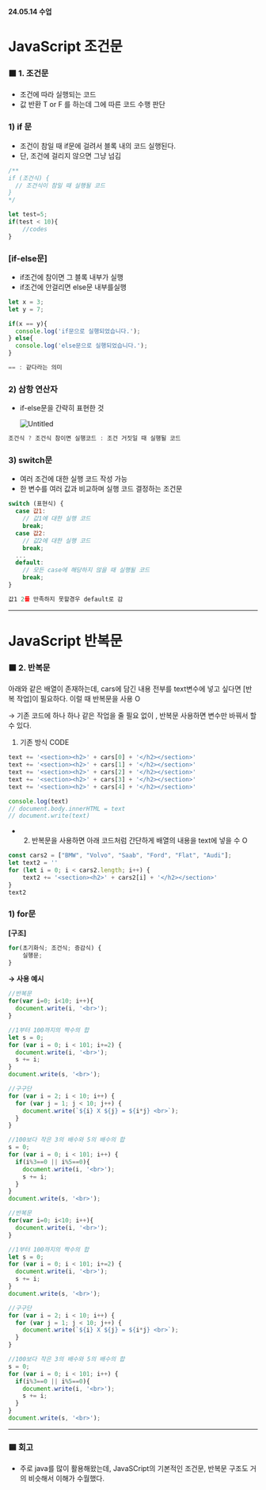 **24.05.14 수업** 

# JavaScript 조건문

### ⬛ 1. 조건문

- 조건에 따라 실행되는 코드
- 값 반환 T or F 를 하는데 그에 따른 코드 수행 판단

### 1) if 문

- 조건이 참일 때 if문에 걸려서 블록 내의 코드 실행된다.
- 단, 조건에 걸리지 않으면 그냥 넘김

```jsx
/**
if (조건식) {
  // 조건식이 참일 때 실행될 코드
}
*/

let test=5;
if(test < 10){
	//codes
}

```

### **[if-else문]**

- if조건에 참이면 그 블록 내부가 실행
- if조건에 안걸리면 else문 내부를실행

```jsx
let x = 3;
let y = 7;

if(x == y){
  console.log('if문으로 실행되었습니다.');
} else{
  console.log('else문으로 실행되었습니다.');
}

== : 같다라는 의미 

```

### 2) 삼항 연산자

- if-else문을 간략히 표현한 것
    
    ![Untitled](https://prod-files-secure.s3.us-west-2.amazonaws.com/e8f11927-b70c-4524-9227-a3efac08e7aa/02ebf516-6ab3-4f12-a054-17d448e2fcc5/Untitled.png)
    

```jsx
조건식 ? 조건식 참이면 실행코드 : 조건 거짓일 때 실행될 코드 
```

### 3) switch문

- 여러 조건에 대한 실행 코드 작성 가능
- 한 변수를 여러 값과 비교하며 실행 코드 결정하는 조건문

```jsx
switch (표현식) {
  case 값1:
    // 값1에 대한 실행 코드
    break;
  case 값2:
    // 값2에 대한 실행 코드
    break;
  ...
  default:
    // 모든 case에 해당하지 않을 때 실행될 코드
    break;
}

값1 2를 만족하지 못할경우 default로 감 
```

---

# JavaScript 반복문

### ⬛ 2. 반복문

아래와 같은 배열이 존재하는데, cars에 담긴 내용 전부를 text변수에 넣고 싶다면 [반복 작업]이 필요하다. 이럴 때 반복문을 사용 O

→ 기존 코드에 하나 하나 같은 작업을 줄 필요 없이 , 반복문 사용하면 변수만 바꿔서 할 수 있다.

1) 기존 방식 CODE

```jsx
text += '<section><h2>' + cars[0] + '</h2></section>'
text += '<section><h2>' + cars[1] + '</h2></section>'
text += '<section><h2>' + cars[2] + '</h2></section>'
text += '<section><h2>' + cars[3] + '</h2></section>'
text += '<section><h2>' + cars[4] + '</h2></section>'

console.log(text)
// document.body.innerHTML = text
// document.write(text)
```

- 2) 반복문을 사용하면 아래 코드처럼 간단하게 배열의 내용을 text에 넣을 수 O

```jsx
const cars2 = ["BMW", "Volvo", "Saab", "Ford", "Flat", "Audi"];
let text2 = ''
for (let i = 0; i < cars2.length; i++) {
    text2 += '<section><h2>' + cars2[i] + '</h2></section>' 
}
text2
```

### 1) for문

**[구조]**

```jsx
for(초기화식; 조건식; 증감식) {
	실행문;
}
```

**→ 사용 예시**

```jsx
//반복문
for(var i=0; i<10; i++){
  document.write(i, '<br>');
}

//1부터 100까지의 짝수의 합
let s = 0;
for (var i = 0; i < 101; i+=2) {
  document.write(i, '<br>');
  s += i;
}
document.write(s, '<br>');

//구구단
for (var i = 2; i < 10; i++) {
  for (var j = 1; j < 10; j++) {
    document.write(`${i} X ${j} = ${i*j} <br>`);
  }
}

//100보다 작은 3의 배수와 5의 배수의 합
s = 0;
for (var i = 0; i < 101; i++) {
  if(i%3==0 || i%5==0){
    document.write(i, '<br>');
    s += i;
  }
}
document.write(s, '<br>');
```

```jsx
//반복문
for(var i=0; i<10; i++){
  document.write(i, '<br>');
}

//1부터 100까지의 짝수의 합
let s = 0;
for (var i = 0; i < 101; i+=2) {
  document.write(i, '<br>');
  s += i;
}
document.write(s, '<br>');

//구구단
for (var i = 2; i < 10; i++) {
  for (var j = 1; j < 10; j++) {
    document.write(`${i} X ${j} = ${i*j} <br>`);
  }
}

//100보다 작은 3의 배수와 5의 배수의 합
s = 0;
for (var i = 0; i < 101; i++) {
  if(i%3==0 || i%5==0){
    document.write(i, '<br>');
    s += i;
  }
}
document.write(s, '<br>');
```

---

### 🟦 회고

- 주로 java를 많이 활용해왔는데, JavaSCript의 기본적인 조건문, 반복문 구조도 거의 비슷해서 이해가 수월했다.
